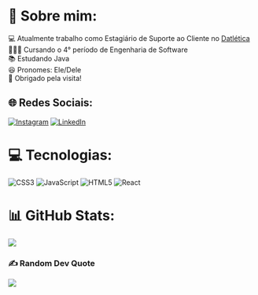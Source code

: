# 👾 Sobre mim:
💻 Atualmente trabalho como Estagiário de Suporte ao Cliente no <a href="https://datletica.com.br/#1">Datlética</a><br>👨🏽‍🎓 Cursando o 4° período de Engenharia de Software<br>📚 Estudando Java<br>😆 Pronomes: Ele/Dele<br>🤗 Obrigado pela visita!


## 🌐 Redes Sociais:
[![Instagram](https://img.shields.io/badge/Instagram-%23E4405F.svg?logo=Instagram&logoColor=white)](https://instagram.com/ricardo_tagami) [![LinkedIn](https://img.shields.io/badge/LinkedIn-%230077B5.svg?logo=linkedin&logoColor=white)](https://linkedin.com/in/ricardo-francisco2710) 

# 💻 Tecnologias:
![CSS3](https://img.shields.io/badge/css3-%231572B6.svg?style=for-the-badge&logo=css3&logoColor=white) ![JavaScript](https://img.shields.io/badge/javascript-%23323330.svg?style=for-the-badge&logo=javascript&logoColor=%23F7DF1E) ![HTML5](https://img.shields.io/badge/html5-%23E34F26.svg?style=for-the-badge&logo=html5&logoColor=white) ![React](https://img.shields.io/badge/react-%2320232a.svg?style=for-the-badge&logo=react&logoColor=%2361DAFB)
# 📊 GitHub Stats:

![](https://github-readme-streak-stats.herokuapp.com/?user=RicardooFilho&theme=vision-friendly-dark&hide_border=false)<br/>


### ✍️ Random Dev Quote
![](https://quotes-github-readme.vercel.app/api?type=horizontal&theme=gruvbox)

<!-- Proudly created with GPRM ( https://gprm.itsvg.in ) -->
